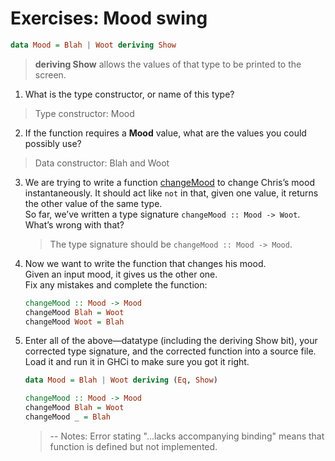 # Exercises: Mood swing

```hs
data Mood = Blah | Woot deriving Show
```
> **deriving Show** allows the values of that type to be printed to the screen.

1. What is the type constructor, or name of this type?
> Type constructor: Mood

2. If the function requires a **Mood** value, what are the values
you could possibly use?
> Data constructor: Blah and Woot

3. We are trying to write a function <ins>changeMood</ins> to change
Chris’s mood instantaneously. It should act like `not` in that, given one value, it returns the other value of the same type.  
So far, we’ve written a type signature `changeMood :: Mood -> Woot`. What’s wrong with that?  
    > The type signature should be `changeMood :: Mood -> Mood`.

4. Now we want to write the function that changes his mood.  
Given an input mood, it gives us the other one.  
Fix any mistakes and complete the function:  
    ```hs
    changeMood :: Mood -> Mood
    changeMood Blah = Woot
    changeMood Woot = Blah
    ```

5. Enter all of the above—datatype (including the deriving Show bit), your corrected type signature, and the corrected function into a source file. Load it and run it in GHCi to make sure you got it right.
    ```hs
    data Mood = Blah | Woot deriving (Eq, Show)

    changeMood :: Mood -> Mood
    changeMood Blah = Woot
    changeMood _ = Blah
    ```
    > -- Notes: Error stating "...lacks accompanying binding" means that function is defined but not implemented.